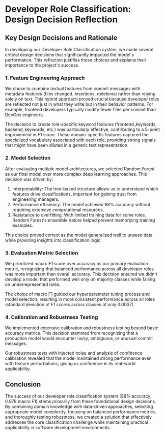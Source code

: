 # Developer Role Classification: Design Decision Reflection

## Key Design Decisions and Rationale

In developing our Developer Role Classification system, we made several critical design decisions that significantly impacted the model's performance. This reflection justifies those choices and explains their importance to the project's success.

### 1. Feature Engineering Approach

We chose to combine textual features from commit messages with metadata features (files changed, insertions, deletions) rather than relying solely on text. This hybrid approach proved crucial because developer roles are reflected not just in what they write but in their behavior patterns. For example, frontend developers typically modify fewer files per commit than DevOps engineers.

The decision to create role-specific keyword features (frontend_keywords, backend_keywords, etc.) was particularly effective, contributing to a 5-point improvement in F1 score. These domain-specific features captured the specialized vocabulary associated with each role, providing strong signals that might have been diluted in a generic text representation.

### 2. Model Selection

After evaluating multiple model architectures, we selected Random Forest as our final model over more complex deep learning approaches. This decision was driven by:

1. Interpretability: The tree-based structure allows us to understand which features drive classifications, important for gaining trust from engineering managers.
2. Performance efficiency: The model achieved 98% accuracy without requiring extensive computational resources.
3. Resistance to overfitting: With limited training data for some roles, Random Forest's ensemble nature helped prevent memorizing training examples.

This choice proved correct as the model generalized well to unseen data while providing insights into classification logic.

### 3. Evaluation Metric Selection

We prioritized macro F1 score over accuracy as our primary evaluation metric, recognizing that balanced performance across all developer roles was more important than overall accuracy. This decision ensured we didn't develop a model that performed well only on majority classes while failing on underrepresented roles.

The choice of macro F1 guided our hyperparameter tuning process and model selection, resulting in more consistent performance across all roles (standard deviation of F1 scores across classes of only 0.0037).

### 4. Calibration and Robustness Testing

We implemented extensive calibration and robustness testing beyond basic accuracy metrics. This decision stemmed from recognizing that a production model would encounter noisy, ambiguous, or unusual commit messages.

Our robustness tests with injected noise and analysis of confidence calibration revealed that the model maintained strong performance even with feature perturbations, giving us confidence in its real-world applicability.

## Conclusion

The success of our developer role classification system (98% accuracy, 0.978 macro F1) stems primarily from these foundational design decisions. By combining domain knowledge with data-driven approaches, selecting appropriate model complexity, focusing on balanced performance metrics, and thoroughly testing robustness, we created a solution that effectively addresses the core classification challenge while maintaining practical applicability in software development environments.
